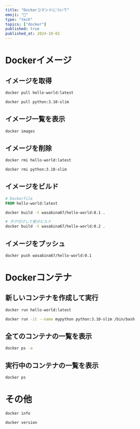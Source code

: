 ```yaml
---
title: "Dockerコマンドについて"
emoji: "🐋"
type: "tech"
topics: ["docker"]
published: true
published_at: 2024-10-02
---
```


# Dockerイメージ

## イメージを取得

```bash
docker pull hello-world:latest
```

```bash
docker pull python:3.10-slim
```

## イメージ一覧を表示

```bash
docker images
```

## イメージを削除

```bash
docker rmi hello-world:latest
```

```bash
docker rmi python:3.10-slim
```

## イメージをビルド

```Dockerfile
# Dockerfile
FROM hello-world:latest
```

```bash
docker build -t wasabina67/hello-world:0.1 .
```

```bash
# タグ付けして差分ビルド
docker build -t wasabina67/hello-world:0.2 .
```

## イメージをプッシュ

```bash
docker push wasabina67/hello-world:0.1
```

# Dockerコンテナ

## 新しいコンテナを作成して実行

```bash
docker run hello-world:latest
```

```bash
docker run -it --name mypython python:3.10-slim /bin/bash
```

## 全てのコンテナの一覧を表示

```bash
docker ps -a
```

## 実行中のコンテナの一覧を表示

```bash
docker ps
```

# その他

```bash
docker info
```

```bash
docker version
```
